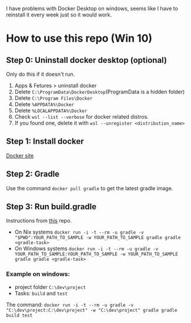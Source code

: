 I have problems with Docker Desktop on windows, seems like I have to reinstall it every week just so it would work.

# How to use this repo (Win 10)

## Step 0: Uninstall docker desktop (optional)
Only do this if it doesn't run.

1. Apps & Fetures > uninstall docker
2. Delete `C:\ProgramData\DockerDesktop`(ProgramData is a hidden folder)
3. Delete `C:\Program Files\Docker`
4. Delete `%APPDATA%\Docker`
5. Delete `%LOCALAPPDATA%\Docker`
6. Check `wsl --list --verbose` for docker related distros.
7. If you found one, delete it with `wsl --unregister <distribution_name>`

## Step 1: Install docker
[Docker site](https://www.docker.com)

## Step 2: Gradle
Use the command `docker pull gradle` to get the latest gradle image.

## Step 3: Run build.gradle
Instructions from [this](https://github.com/JacksonFurrier/SQAT) repo.

- On Nix systems `docker run -i -t --rm -u gradle -v "$PWD":YOUR_PATH_TO_SAMPLE -w YOUR_PATH_TO_SAMPLE gradle gradle <gradle-task>`
- On Windows systems `docker run -i -t --rm -u gradle -v YOUR_PATH_TO_SAMPLE:YOUR_PATH_TO_SAMPLE -w YOUR_PATH_TO_SAMPLE gradle gradle <gradle-task>`

### Example on windows:
- project folder `C:\dev\project`
- Tasks: `build` and `test`

The command:
`docker run -i -t --rm -u gradle -v "C:\dev\project:C:\dev\project" -w "C:\dev\project" gradle gradle build test`
